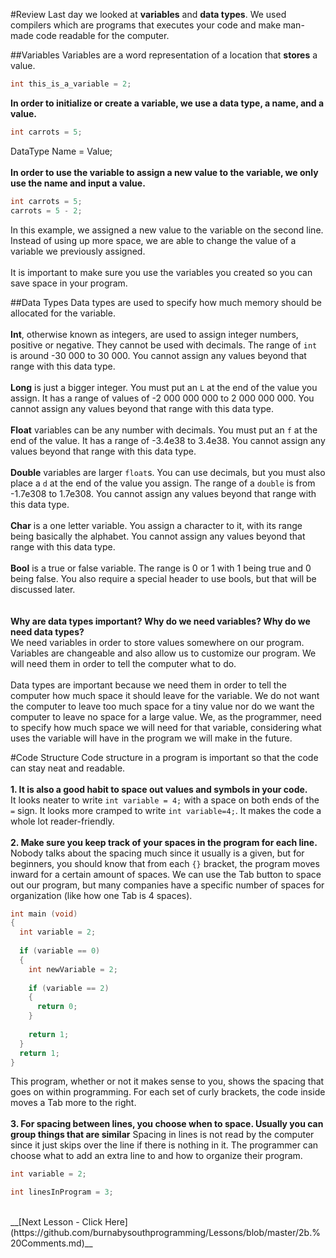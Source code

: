 #Review
Last day we looked at __variables__ and __data types__. We used compilers which are programs that executes your code and make man-made code readable for the computer.

##Variables
Variables are a word representation of a location that __stores__ a value.
```c
int this_is_a_variable = 2;
```
__In order to initialize or create a variable, we use a data type, a name, and a value.__
```c
int carrots = 5;
```
DataType Name = Value;
<br><br>
__In order to use the variable to assign a new value to the variable, we only use the name and input a value.__
```c
int carrots = 5;
carrots = 5 - 2;
```
In this example, we assigned a new value to the variable on the second line. Instead of using up more space, we are able to change the value of a variable we previously assigned.
<br><br>
It is important to make sure you use the variables you created so you can save space in your program.

##Data Types
Data types are used to specify how much memory should be allocated for the variable.
<br><br>
__Int__, otherwise known as integers, are used to assign integer numbers, positive or negative. They cannot be used with decimals. The range of ```int``` is around -30 000 to 30 000. You cannot assign any values beyond that range with this data type.
<br><br>
__Long__ is just a bigger integer. You must put an ```L``` at the end of the value you assign. It has a range of values of -2 000 000 000 to 2 000 000 000. You cannot assign any values beyond that range with this data type.
<br><br>
__Float__ variables can be any number with decimals. You must put an ```f``` at the end of the value. It has a range of -3.4e38 to 3.4e38. You cannot assign any values beyond that range with this data type.
<br><br>
__Double__ variables are larger ```float```s. You can use decimals, but you must also place a ```d``` at the end of the value you assign. The range of a ```double``` is from -1.7e308 to 1.7e308.  You cannot assign any values beyond that range with this data type.
<br><br>
__Char__ is a one letter variable. You assign a character to it, with its range being basically the alphabet. You cannot assign any values beyond that range with this data type.
<br><br>
__Bool__ is a true or false variable. The range is 0 or 1 with 1 being true and 0 being false. You also require a special header to use bools, but that will be discussed later.
<br><br><br>
__Why are data types important? Why do we need variables? Why do we need data types?__
<br>
We need variables in order to store values somewhere on our program. Variables are changeable and also allow us to customize our program. We will need them in order to tell the computer what to do.<br><br>
Data types are important because we need them in order to tell the computer how much space it should leave for the variable. We do not want the computer to leave too much space for a tiny value nor do we want the computer to leave no space for a large value. We, as the programmer, need to specify how much space we will need for that variable, considering what uses the variable will have in the program we will make in the future.
<br>

#Code Structure
Code structure in a program is important so that the code can stay neat and readable.<br><br>
__1. It is also a good habit to space out values and symbols in your code.__ <br>
It looks neater to write ```int variable = 4;``` with a space on both ends of the ```=``` sign. It looks more cramped to write ```int variable=4;```. It makes the code a whole lot reader-friendly.
<br><br>
__2. Make sure you keep track of your spaces in the program for each line.__
Nobody talks about the spacing much since it usually is a given, but for beginners, you should know that from each ```{}``` bracket, the program moves inward for a certain amount of spaces. We can use the Tab button to space out our program, but many companies have a specific number of spaces for organization (like how one Tab is 4 spaces).<br>
```c
int main (void) 
{
  int variable = 2;
  
  if (variable == 0) 
  {
    int newVariable = 2;
    
    if (variable == 2)
    {
      return 0;
    }
    
    return 1;
  }
  return 1;
}
```
This program, whether or not it makes sense to you, shows the spacing that goes on within programming. For each set of curly brackets, the code inside moves a Tab more to the right.
<br><br>
__3. For spacing between lines, you choose when to space. Usually you can group things that are similar__
Spacing in lines is not read by the computer since it just skips over the line if there is nothing in it. The programmer can choose what to add an extra line to and how to organize their program.
```c
int variable = 2;

int linesInProgram = 3;
```
<br>
__[Next Lesson - Click Here](https://github.com/burnabysouthprogramming/Lessons/blob/master/2b.%20Comments.md)__
